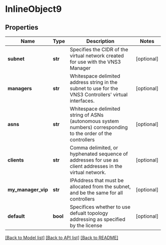 # InlineObject9

## Properties
Name | Type | Description | Notes
------------ | ------------- | ------------- | -------------
**subnet** | **str** | Specifies the CIDR of the virtual network created for use with the VNS3 Manager | [optional] 
**managers** | **str** | Whitespace delimited address string in the subnet to use for the VNS3 Controllers&#39; virtual interfaces. | [optional] 
**asns** | **str** | Whitespace delimited string of ASNs (autonomous system numbers) corresponding to the order of the controllers | [optional] 
**clients** | **str** | Comma delimited, or hyphenated sequence of addresses for use as client addresses in the virtual network. | [optional] 
**my_manager_vip** | **str** | IPAddress that must be allocated from the subnet, and be the same for all controllers | [optional] 
**default** | **bool** | Specifices whether to use defualt topology addressing as specified by the license | [optional] 

[[Back to Model list]](../README.md#documentation-for-models) [[Back to API list]](../README.md#documentation-for-api-endpoints) [[Back to README]](../README.md)


